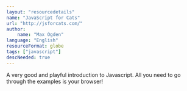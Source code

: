 ```yaml
---
layout: "resourcedetails"
name: "JavaScript for Cats"
url: "http://jsforcats.com/"
author:
    name: "Max Ogden"
language: "English"
resourceFormat: globe
tags: ["javascript"]
descNeeded: true
---
```


A very good and playful introduction to Javascript. All you need to go through the examples is your browser!
